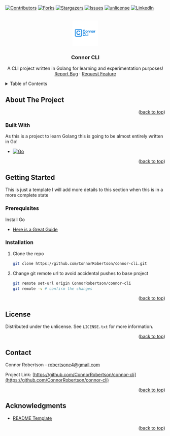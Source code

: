 <a id="readme-top"></a>

[![Contributors][contributors-shield]][contributors-url]
[![Forks][forks-shield]][forks-url]
[![Stargazers][stars-shield]][stars-url]
[![Issues][issues-shield]][issues-url]
[![unlicense][license-shield]][license-url]
[![LinkedIn][linkedin-shield]][linkedin-url]

<!-- PROJECT LOGO -->
<br />
<div align="center">
  <a href="https://github.com/ConnorRobertson/connor-cli">
    <img src="images/connor_cli_logo.png" alt="Logo" width="80" height="80">
  </a>

<h3 align="center">Connor CLI</h3>

  <p align="center">
    A CLI project written in Golang for learning and experimentation purposes!
    <a href="https://github.com/ConnorRobertson/connor-cli/issues/new?labels=bug&template=bug-report---.md">Report Bug</a>
    &middot;
    <a href="https://github.com/ConnorRobertson/connor-cli/issues/new?labels=enhancement&template=feature-request---.md">Request Feature</a>
  </p>
</div>

<!-- TABLE OF CONTENTS -->
<details>
  <summary>Table of Contents</summary>
  <ol>
    <li>
      <a href="#about-the-project">About The Project</a>
      <ul>
        <li><a href="#built-with">Built With</a></li>
      </ul>
    </li>
    <li>
      <a href="#getting-started">Getting Started</a>
      <ul>
        <li><a href="#prerequisites">Prerequisites</a></li>
        <li><a href="#installation">Installation</a></li>
      </ul>
    </li>
    <li><a href="#license">License</a></li>
    <li><a href="#contact">Contact</a></li>
    <li><a href="#acknowledgments">Acknowledgments</a></li>
  </ol>
</details>

<!-- ABOUT THE PROJECT -->

## About The Project

<!-- [![Product Name Screen Shot][product-screenshot]](https://example.com) -->

<p align="right">(<a href="#readme-top">back to top</a>)</p>

### Built With

As this is a project to learn Golang this is going to be almost entirely written in Go!

- [![Go][Go.dev]][go-url]

<p align="right">(<a href="#readme-top">back to top</a>)</p>

<!-- GETTING STARTED -->

## Getting Started

This is just a template I will add more details to this section when this is in a more complete state

### Prerequisites

Install Go

- [Here is a Great Guide](https://go.dev/doc/install)

### Installation

1. Clone the repo
   ```sh
   git clone https://github.com/ConnorRobertson/connor-cli.git
   ```
2. Change git remote url to avoid accidental pushes to base project
   ```sh
   git remote set-url origin ConnorRobertson/connor-cli
   git remote -v # confirm the changes
   ```

<p align="right">(<a href="#readme-top">back to top</a>)</p>

<!-- LICENSE -->

## License

Distributed under the unlicense. See `LICENSE.txt` for more information.

<p align="right">(<a href="#readme-top">back to top</a>)</p>

<!-- CONTACT -->

## Contact

Connor Robertson - robertsonc4@gmail.com

Project Link: [https://github.com/ConnorRobertson/connor-cli](https://github.com/ConnorRobertson/connor-cli)

<p align="right">(<a href="#readme-top">back to top</a>)</p>

<!-- ACKNOWLEDGMENTS -->

## Acknowledgments

- [README Template](https://github.com/othneildrew/Best-README-Template/tree/main)

<p align="right">(<a href="#readme-top">back to top</a>)</p>

<!-- MARKDOWN LINKS & IMAGES -->
<!-- https://www.markdownguide.org/basic-syntax/#reference-style-links -->

[contributors-shield]: https://img.shields.io/github/contributors/ConnorRobertson/connor-cli.svg?style=for-the-badge
[contributors-url]: https://github.com/ConnorRobertson/connor-cli/graphs/contributors
[forks-shield]: https://img.shields.io/github/forks/ConnorRobertson/connor-cli.svg?style=for-the-badge
[forks-url]: https://github.com/ConnorRobertson/connor-cli/network/members
[stars-shield]: https://img.shields.io/github/stars/ConnorRobertson/connor-cli.svg?style=for-the-badge
[stars-url]: https://github.com/ConnorRobertson/connor-cli/stargazers
[issues-shield]: https://img.shields.io/github/issues/ConnorRobertson/connor-cli.svg?style=for-the-badge
[issues-url]: https://github.com/ConnorRobertson/connor-cli/issues
[license-shield]: https://img.shields.io/github/license/ConnorRobertson/connor-cli.svg?style=for-the-badge
[license-url]: https://github.com/ConnorRobertson/connor-cli/blob/master/LICENSE.txt
[linkedin-shield]: https://img.shields.io/badge/-LinkedIn-black.svg?style=for-the-badge&logo=linkedin&colorB=555
[linkedin-url]: https://linkedin.com/in/connor-robertson-software-engineer
[go.dev]: https://img.shields.io/badge/go-%2300ADD8.svg?style=for-the-badge&logo=go&logoColor=white
[go-url]: https://go.dev/
